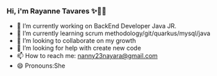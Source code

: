 ### Hi, i'm Rayanne Tavares ✨💁‍♀️

- 🔭 I’m currently working on BackEnd Developer Java JR.
- 🌱 I’m currently learning scrum methodology/git/quarkus/mysql/java
- 👯 I’m looking to collaborate on my growth 
- 🤔 I’m looking for help with create new code
- 📫 How to reach me: nanny23nayara@gmail.com
- 😄 Pronouns:She

